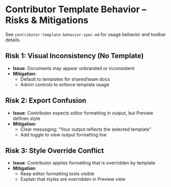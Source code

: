 # Contributor Template Behavior – Risks & Mitigations

See `contributor-template-behavior-spec.md` for usage behavior and toolbar details.

## Risk 1: Visual Inconsistency (No Template)
- **Issue**: Documents may appear unbranded or inconsistent
- **Mitigation**:
  - Default to templates for shared/team docs
  - Admin controls to enforce template usage

## Risk 2: Export Confusion
- **Issue**: Contributor expects editor formatting in output, but Preview defines style
- **Mitigation**:
  - Clear messaging: “Your output reflects the selected template”
  - Add toggle to view output formatting live

## Risk 3: Style Override Conflict
- **Issue**: Contributor applies formatting that is overridden by template
- **Mitigation**:
  - Keep editor formatting tools visible
  - Explain that styles are overridden in Preview view
